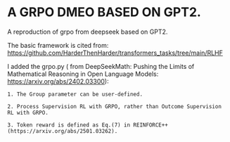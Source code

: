 # A GRPO DMEO BASED ON GPT2.

A reproduction of grpo from deepseek based on GPT2.

The basic framework is cited from: https://github.com/HarderThenHarder/transformers_tasks/tree/main/RLHF

I added the grpo.py ( from DeepSeekMath: Pushing the Limits of Mathematical Reasoning in Open Language Models: https://arxiv.org/abs/2402.03300):

    1. The Group parameter can be user-defined.
    
    2. Process Supervision RL with GRPO, rather than Outcome Supervision RL with GRPO.
    
    3. Token reward is defined as Eq.(7) in REINFORCE++ (https://arxiv.org/abs/2501.03262).
